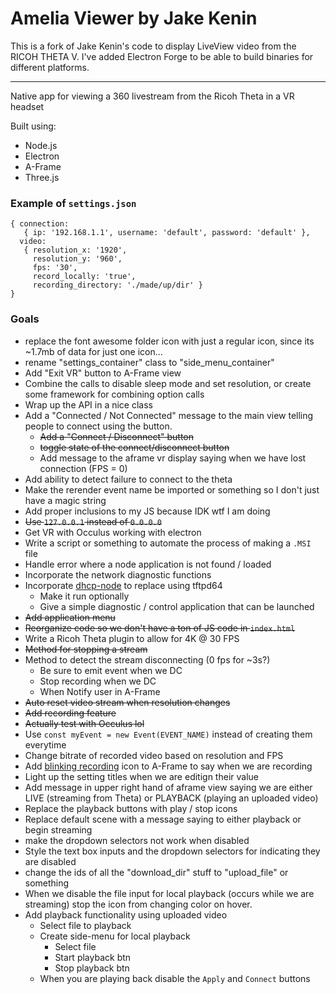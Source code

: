 # Amelia Viewer by Jake Kenin

This is a fork of Jake Kenin's code to display LiveView video from the RICOH THETA V.  I've added Electron Forge to be able to build binaries
for different platforms.

---

Native app for viewing a 360 livestream from the Ricoh Theta in a VR headset

Built using:

* Node.js
* Electron
* A-Frame
* Three.js

### Example of `settings.json`

```
{ connection:
   { ip: '192.168.1.1', username: 'default', password: 'default' },
  video:
   { resolution_x: '1920',
     resolution_y: '960',
     fps: '30',
     record_locally: 'true',
     recording_directory: './made/up/dir' } 
}
```


### Goals

* replace the font awesome folder icon with just a regular icon, since its 
  ~1.7mb of data for just one icon...
* rename "settings_container" class to "side_menu_container" 
* Add "Exit VR" button to A-Frame view
* Combine the calls to disable sleep mode and set resolution, or create some
  framework for combining option calls
* Wrap up the API in a nice class
* Add a "Connected / Not Connected" message to the main view telling people to 
  connect using the button.
    * ~~Add a "Connect / Disconnect" button~~ 
    * ~~toggle state of the connect/disconnect button~~
    * Add message to the aframe vr display saying when we have lost connection (FPS = 0)
* Add ability to detect failure to connect to the theta 
* Make the rerender event name be imported or something so I don't just have a magic
string
* Add proper inclusions to my JS because IDK wtf I am doing 
* ~~Use `127.0.0.1` instead of `0.0.0.0`~~
* Get VR with Occulus working with electron
* Write a script or something to automate the process of making a `.MSI` file
* Handle error where a node application is not found / loaded
* Incorporate the network diagnostic functions
* Incorporate [dhcp-node](https://github.com/infusion/node-dhcp) to replace using tftpd64
   * Make it run optionally
   * Give a simple diagnostic / control application that can be launched
* ~~Add application menu~~
* ~~Reorganize code so we don't have a ton of JS code in `index.html`~~
* Write a Ricoh Theta plugin to allow for 4K @ 30 FPS
* ~~Method for stopping a stream~~
* Method to detect the stream disconnecting (0 fps for ~3s?)
    * Be sure to emit event when we DC
    * Stop recording when we DC
    * When Notify user in A-Frame
* ~~Auto reset video stream when resolution changes~~
* ~~Add recording feature~~
* ~~Actually test with Occulus lol~~
* Use `const myEvent = new Event(EVENT_NAME)` instead of creating them everytime
* Change bitrate of recorded video based on resolution and FPS
* Add [blinking recording](http://jsfiddle.net/rmq6Lt3g/1/) icon to A-Frame to 
  say when we are recording
* Light up the setting titles when we are editign their value
* Add message in upper right hand of aframe view saying we are either LIVE
  (streaming from Theta) or PLAYBACK (playing an uploaded video)
* Replace the playback buttons with play / stop icons
* Replace default scene with a message saying to either playback or begin streaming
* make the dropdown selectors not work when disabled
* Style the text box inputs and the dropdown selectors for indicating they are disabled
* change the ids of all the "download_dir" stuff to "upload_file" or something
* When we disable the file input for local playback (occurs while we are streaming)
  stop the icon from changing color on hover.
* Add playback functionality using uploaded video
    * Select file to playback
    * Create side-menu for local playback
        * Select file
        * Start playback btn
        * Stop playback btn
    * When you are playing back disable the `Apply` and `Connect` buttons
